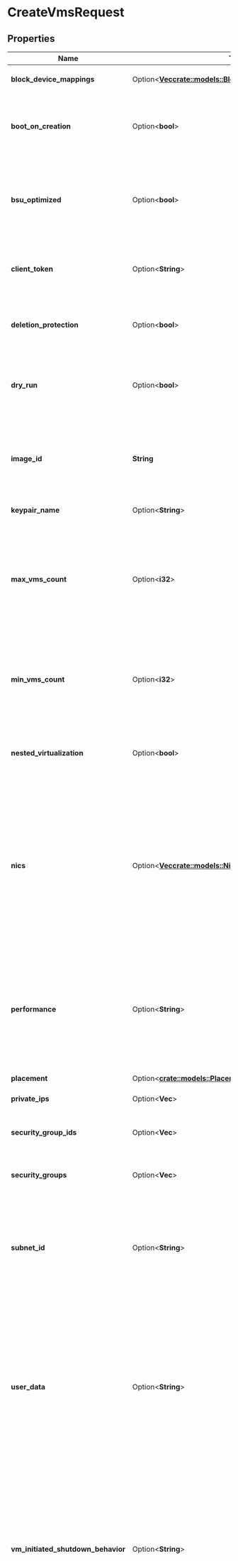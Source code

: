 # CreateVmsRequest

## Properties

Name | Type | Description | Notes
------------ | ------------- | ------------- | -------------
**block_device_mappings** | Option<[**Vec<crate::models::BlockDeviceMappingVmCreation>**](BlockDeviceMappingVmCreation.md)> | One or more block device mappings. | [optional]
**boot_on_creation** | Option<**bool**> | By default or if true, the VM is started on creation. If false, the VM is stopped on creation. | [optional][default to true]
**bsu_optimized** | Option<**bool**> | This parameter is not available. It is present in our API for the sake of historical compatibility with AWS. | [optional]
**client_token** | Option<**String**> | A unique identifier which enables you to manage the idempotency. | [optional]
**deletion_protection** | Option<**bool**> | If true, you cannot delete the VM unless you change this parameter back to false. | [optional]
**dry_run** | Option<**bool**> | If true, checks whether you have the required permissions to perform the action. | [optional]
**image_id** | **String** | The ID of the OMI used to create the VM. You can find the list of OMIs by calling the [ReadImages](#readimages) method. | 
**keypair_name** | Option<**String**> | The name of the keypair. | [optional]
**max_vms_count** | Option<**i32**> | The maximum number of VMs you want to create. If all the VMs cannot be created, the largest possible number of VMs above MinVmsCount is created. | [optional]
**min_vms_count** | Option<**i32**> | The minimum number of VMs you want to create. If this number of VMs cannot be created, no VMs are created. | [optional]
**nested_virtualization** | Option<**bool**> | (dedicated tenancy only) If true, nested virtualization is enabled. If false, it is disabled. | [optional][default to false]
**nics** | Option<[**Vec<crate::models::NicForVmCreation>**](NicForVmCreation.md)> | One or more NICs. If you specify this parameter, you must not specify the `SubnetId` and `SubregionName` parameters. You also must define one NIC as the primary network interface of the VM with `0` as its device number. | [optional]
**performance** | Option<**String**> | The performance of the VM (`medium` \\| `high` \\|  `highest`). By default, `high`. This parameter is ignored if you specify a performance flag directly in the `VmType` parameter. | [optional][default to Performance_High]
**placement** | Option<[**crate::models::Placement**](Placement.md)> |  | [optional]
**private_ips** | Option<**Vec<String>**> | One or more private IPs of the VM. | [optional]
**security_group_ids** | Option<**Vec<String>**> | One or more IDs of security group for the VMs. | [optional]
**security_groups** | Option<**Vec<String>**> | One or more names of security groups for the VMs. | [optional]
**subnet_id** | Option<**String**> | The ID of the Subnet in which you want to create the VM. If you specify this parameter, you must not specify the `Nics` parameter. | [optional]
**user_data** | Option<**String**> | Data or script used to add a specific configuration to the VM. It must be Base64-encoded and is limited to 500 kibibytes (KiB). For more information about user data, see [Configuring a VM with User Data and OUTSCALE Tags](https://docs.outscale.com/en/userguide/Configuring-a-VM-with-User-Data-and-OUTSCALE-Tags.html). | [optional]
**vm_initiated_shutdown_behavior** | Option<**String**> | The VM behavior when you stop it. By default or if set to `stop`, the VM stops. If set to `restart`, the VM stops then automatically restarts. If set to `terminate`, the VM stops and is terminated. | [optional][default to stop]
**vm_type** | Option<**String**> | The type of VM. You can specify a TINA type (in the `tinavW.cXrYpZ` or `tinavW.cXrY` format), or an AWS type (for example, `t2.small`, which is the default value).<br /> If you specify an AWS type, it is converted in the background to its corresponding TINA type, but the AWS type is still returned. If the specified or converted TINA type includes a performance flag, this performance flag is applied regardless of the value you may have provided in the `Performance` parameter. For more information, see [VM Types](https://docs.outscale.com/en/userguide/VM-Types.html). | [optional]

[[Back to Model list]](../README.md#documentation-for-models) [[Back to API list]](../README.md#documentation-for-api-endpoints) [[Back to README]](../README.md)


